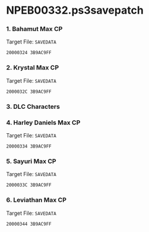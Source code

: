 # NPEB00332.ps3savepatch

### 1. Bahamut Max CP

Target File: `SAVEDATA`

```
20000324 3B9AC9FF
```

### 2. Krystal Max CP

Target File: `SAVEDATA`

```
2000032C 3B9AC9FF
```

### 3. DLC Characters  
### 4. Harley Daniels Max CP

Target File: `SAVEDATA`

```
20000334 3B9AC9FF
```

### 5. Sayuri Max CP

Target File: `SAVEDATA`

```
2000033C 3B9AC9FF
```

### 6. Leviathan Max CP

Target File: `SAVEDATA`

```
20000344 3B9AC9FF
```

